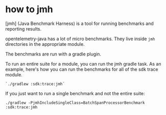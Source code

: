 
# how to jmh

[jmh] (Java Benchmark Harness) is a tool for running benchmarks and reporting results.

opentelemetry-java has a lot of micro benchmarks. They live inside
`jmh` directories in the appropriate module.

The benchmarks are run with a gradle plugin.

To run an entire suite for a module, you can run the jmh gradle task.
As an example, here's how you can run the benchmarks for all of
the sdk trace module.

```
`./gradlew :sdk:trace:jmh`
```

If you just want to run a single benchmark and not the entire suite:

`./gradlew -PjmhIncludeSingleClass=BatchSpanProcessorBenchmark :sdk:trace:jmh`
